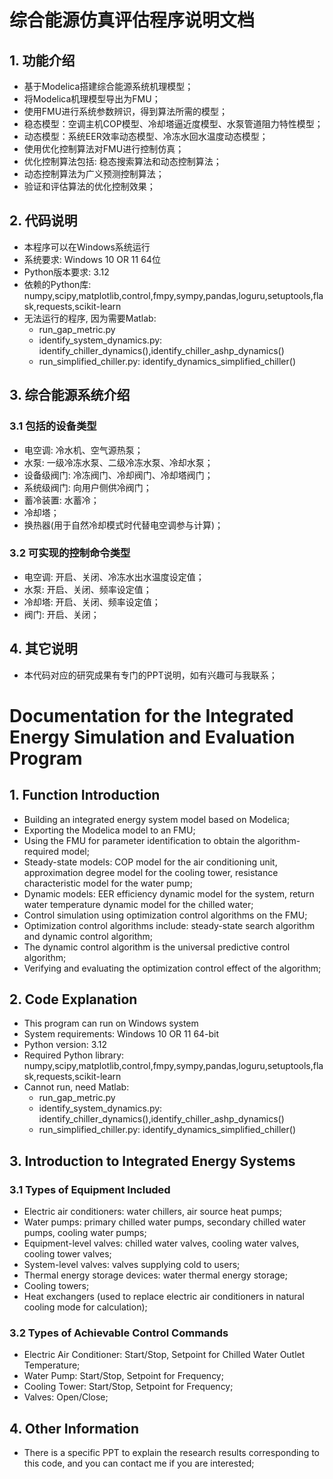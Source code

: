 # 综合能源仿真评估程序说明文档
## 1. 功能介绍
- 基于Modelica搭建综合能源系统机理模型；
- 将Modelica机理模型导出为FMU；
- 使用FMU进行系统参数辨识，得到算法所需的模型；
- 稳态模型：空调主机COP模型、冷却塔逼近度模型、水泵管道阻力特性模型；
- 动态模型：系统EER效率动态模型、冷冻水回水温度动态模型；
- 使用优化控制算法对FMU进行控制仿真；
- 优化控制算法包括: 稳态搜索算法和动态控制算法；
- 动态控制算法为广义预测控制算法；
- 验证和评估算法的优化控制效果；
## 2. 代码说明
- 本程序可以在Windows系统运行
- 系统要求: Windows 10 OR 11 64位
- Python版本要求: 3.12
- 依赖的Python库: numpy,scipy,matplotlib,control,fmpy,sympy,pandas,loguru,setuptools,flask,requests,scikit-learn
- 无法运行的程序, 因为需要Matlab: 
  - run_gap_metric.py
  - identify_system_dynamics.py: identify_chiller_dynamics(),identify_chiller_ashp_dynamics()
  - run_simplified_chiller.py: identify_dynamics_simplified_chiller()
## 3. 综合能源系统介绍
### 3.1 包括的设备类型
- 电空调: 冷水机、空气源热泵；
- 水泵: 一级冷冻水泵、二级冷冻水泵、冷却水泵；
- 设备级阀门: 冷冻阀门、冷却阀门、冷却塔阀门；
- 系统级阀门: 向用户侧供冷阀门；
- 蓄冷装置: 水蓄冷；
- 冷却塔；
- 换热器(用于自然冷却模式时代替电空调参与计算)；
### 3.2 可实现的控制命令类型
- 电空调: 开启、关闭、冷冻水出水温度设定值；
- 水泵: 开启、关闭、频率设定值；
- 冷却塔: 开启、关闭、频率设定值；
- 阀门: 开启、关闭；
## 4. 其它说明
- 本代码对应的研究成果有专门的PPT说明，如有兴趣可与我联系；


# Documentation for the Integrated Energy Simulation and Evaluation Program
## 1. Function Introduction
- Building an integrated energy system model based on Modelica;
- Exporting the Modelica model to an FMU;
- Using the FMU for parameter identification to obtain the algorithm-required model;
- Steady-state models: COP model for the air conditioning unit, approximation degree model for the cooling tower, resistance characteristic model for the water pump;
- Dynamic models: EER efficiency dynamic model for the system, return water temperature dynamic model for the chilled water;
- Control simulation using optimization control algorithms on the FMU;
- Optimization control algorithms include: steady-state search algorithm and dynamic control algorithm;
- The dynamic control algorithm is the universal predictive control algorithm;
- Verifying and evaluating the optimization control effect of the algorithm;
## 2. Code Explanation
- This program can run on Windows system
- System requirements: Windows 10 OR 11 64-bit
- Python version: 3.12
- Required Python library: numpy,scipy,matplotlib,control,fmpy,sympy,pandas,loguru,setuptools,flask,requests,scikit-learn
- Cannot run, need Matlab: 
  - run_gap_metric.py
  - identify_system_dynamics.py: identify_chiller_dynamics(),identify_chiller_ashp_dynamics()
  - run_simplified_chiller.py: identify_dynamics_simplified_chiller()
## 3. Introduction to Integrated Energy Systems
### 3.1 Types of Equipment Included
- Electric air conditioners: water chillers, air source heat pumps;
- Water pumps: primary chilled water pumps, secondary chilled water pumps, cooling water pumps;
- Equipment-level valves: chilled water valves, cooling water valves, cooling tower valves;
- System-level valves: valves supplying cold to users;
- Thermal energy storage devices: water thermal energy storage;
- Cooling towers;
- Heat exchangers (used to replace electric air conditioners in natural cooling mode for calculation);
### 3.2 Types of Achievable Control Commands
- Electric Air Conditioner: Start/Stop, Setpoint for Chilled Water Outlet Temperature;
- Water Pump: Start/Stop, Setpoint for Frequency;
- Cooling Tower: Start/Stop, Setpoint for Frequency;
- Valves: Open/Close;
## 4. Other Information
- There is a specific PPT to explain the research results corresponding to this code, and you can contact me if you are interested;